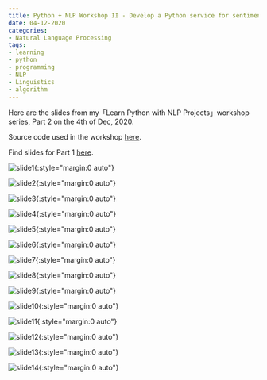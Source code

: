 ```yaml
---
title: Python + NLP Workshop II - Develop a Python service for sentiment analysis
date: 04-12-2020
categories:
- Natural Language Processing
tags:
- learning
- python
- programming
- NLP
- Linguistics
- algorithm
---
```


Here are the slides from my「Learn Python with NLP Projects」workshop series, Part 2 on the 4th of Dec, 2020. 

Source code used in the workshop [here](https://github.com/SinanTang/simple-sentiment-analyser.lambda).

Find slides for Part 1 [here](https://sinantang.github.io/natural%20language%20processing/2020/11/27/python-workshop-one/).

![slide1](../../../../../assets/images/workshop2/Slide1.jpg){:style="margin:0 auto"}



![slide2](../../../../../assets/images/workshop2/Slide2.jpg){:style="margin:0 auto"}



![slide3](../../../../../assets/images/workshop2/Slide3.jpg){:style="margin:0 auto"}



![slide4](../../../../../assets/images/workshop2/Slide4.jpg){:style="margin:0 auto"}



![slide5](../../../../../assets/images/workshop2/Slide5.jpg){:style="margin:0 auto"}



![slide6](../../../../../assets/images/workshop2/Slide6.jpg){:style="margin:0 auto"}



![slide7](../../../../../assets/images/workshop2/Slide7.jpg){:style="margin:0 auto"}



![slide8](../../../../../assets/images/workshop2/Slide8.jpg){:style="margin:0 auto"}



![slide9](../../../../../assets/images/workshop2/Slide9.jpg){:style="margin:0 auto"}



![slide10](../../../../../assets/images/workshop2/Slide10.jpg){:style="margin:0 auto"}



![slide11](../../../../../assets/images/workshop2/Slide11.jpg){:style="margin:0 auto"}



![slide12](../../../../../assets/images/workshop2/Slide12.jpg){:style="margin:0 auto"}



![slide13](../../../../../assets/images/workshop2/Slide13.jpg){:style="margin:0 auto"}



![slide14](../../../../../assets/images/workshop2/Slide14.jpg){:style="margin:0 auto"}

